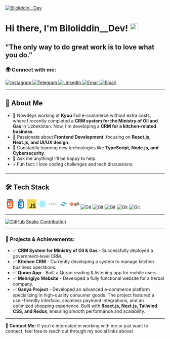 <a href="https://github.com/bilol9876">
  <img alt="Biloliddin__Dev" src="https://academy.evnedev.com/img/frontend-banner/frontend-banner-bg.png">
</a> 

# Hi there, I'm Biloliddin__Dev! <img src="https://media.giphy.com/media/hvRJCLFzcasrR4ia7z/giphy.gif" width="25px" height="25px">


## "The only way to do great work is to love what you do."

### 🌍 Connect with me:
<div>
  <a href="https://www.instagram.com/Biloliddin__Dev" target="_blank">
    <img width="40" src="https://upload.wikimedia.org/wikipedia/commons/a/a5/Instagram_icon.png" alt="Instagram">
  </a>
  <a href="https://t.me/Biloliddin_Dev" target="_blank">
    <img width="40" src="https://upload.wikimedia.org/wikipedia/commons/8/82/Telegram_logo.svg" alt="Telegram">
  </a>
  <a href="https://www.linkedin.com/in/biloliddin-salimov-239875243/" target="_blank">
    <img width="40" src="https://cdn-icons-png.flaticon.com/512/174/174857.png" alt="LinkedIn">
  </a>
  <a href="mailto:bilol09876@gmail.com" target="_blank">
    <img width="40" src="https://cdn-icons-png.flaticon.com/512/281/281769.png"         alt="Email">
  </a>
   <a href="https://www.facebook.com/bilol.salimov.731" target="_blank">
    <img width="40" src="https://upload.wikimedia.org/wikipedia/commons/6/6c/Facebook_Logo_2023.png"         alt="Email">
  </a>
</div>

---

## 🚀 About Me
- 🔭 Nowdeys working at **Kyuu**  Full e-commerce without extra costs, where I recently completed a **CRM system for the Ministry of Oil and Gas** in Uzbekistan. Now, I'm developing a **CRM for a kitchen-related business**.
- 🎯 Passionate about **Frontend Development**, focusing on **React.js, Next.js, and UI/UX design**.
- 🌱 Constantly learning new technologies like **TypeScript, Node.js, and Cybersecurity**.
- 💬 Ask me anything! I'll be happy to help.
- ⚡ Fun fact: I love coding challenges and tech discussions.
---

## 🛠️ Tech Stack
<div>
  <img src="https://raw.githubusercontent.com/github/explore/main/topics/html/html.png" width="30" alt="HTML">
  <img src="https://raw.githubusercontent.com/github/explore/main/topics/css/css.png" width="30" alt="CSS">
  <img src="https://raw.githubusercontent.com/github/explore/main/topics/javascript/javascript.png" width="30" alt="JavaScript">
  <img src="https://raw.githubusercontent.com/github/explore/main/topics/react/react.png" width="30" alt="React">
  <img src="https://raw.githubusercontent.com/github/explore/main/topics/nextjs/nextjs.png" width="30" alt="Next.js">
  <img src="https://raw.githubusercontent.com/github/explore/main/topics/tailwind/tailwind.png" width="30" alt="Tailwind CSS">
  <img src="https://raw.githubusercontent.com/github/explore/main/topics/git/git.png" width="30" alt="Git">
  <img src="https://media.licdn.com/dms/image/v2/D5612AQGoJ0aEWZ6Nug/article-cover_image-shrink_600_2000/article-cover_image-shrink_600_2000/0/1686052318378?e=2147483647&v=beta&t=R0XCFMzi0WzKfrb_4NFUNfiS-DjIHbHd2k6pCILXvUA" width="30" alt="Git">
  <img src="https://assets.streamlinehq.com/image/private/w_300,h_300,ar_1/f_auto/v1/icons/3/hono-6ge6rolcrcsqnvk7r685s.png/hono-lni310gpnzm7h0sumu9xrk.png?_a=DAJFJtWIZAAC" width="30" alt="Git">
  <img src="https://encrypted-tbn0.gstatic.com/images?q=tbn:ANd9GcRXdKj0luKnS60quv6sXxn5JzSZ8Mk0kcFbAA&s" width="30" alt="Git">
  <img src="https://encrypted-tbn0.gstatic.com/images?q=tbn:ANd9GcR_poHZD7zedIFVi_xyvSwkXCSsfmhNYElEQA&s" width="30" alt="Git">
  <img src="https://pssolutions.me/wp-content/uploads/2023/01/React-Native-Logo.png" width="30" alt="Git">
 
</div>

---
<a href="https://github.com/bilol9876">
  <img src="https://cdn.hashnode.com/res/hashnode/image/upload/v1662864935959/QSn1SEfOl.gif" alt="GitHub Snake Contribution">
</a>

---

### 🚀 Projects & Achievements:
- ✅ **CRM System for Ministry of Oil & Gas** - Successfully deployed a government-level CRM.
- ✅ **Kitchen CRM** - Currently developing a system to manage kitchen business operations.
- ✅ **Quran App** - Built a Quran reading & listening app for mobile users.
- ✅ **Mehrigiyo Website** - Developed a fully functional website for a herbal company.
- ✅ **Ganya Project** - Developed an advanced e-commerce platform specializing in high-quality consumer goods. The project featured a user-friendly interface, seamless payment integrations, and an optimized shopping experience. Built with **React.js, Next.js, Tailwind CSS, and Redux**, ensuring smooth performance and scalability.

---

📩 **Contact Me:** If you're interested in working with me or just want to connect, feel free to reach out through my social links above!
